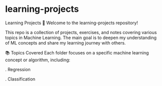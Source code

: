 # learning-projects

Learning Projects
👋 Welcome to the learning-projects repository!

This repo is a collection of projects, exercises, and notes covering various topics in Machine Learning. The main goal is to deepen my understanding of ML concepts and share my learning journey with others.

📚 Topics Covered
Each folder focuses on a specific machine learning concept or algorithm, including:

. Regression

. Classification
